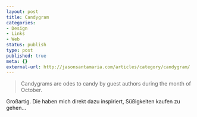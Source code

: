```yaml
---
layout: post
title: Candygram
categories:
- Design
- Links
- Web
status: publish
type: post
published: true
meta: {}
external-url: http://jasonsantamaria.com/articles/category/candygram/
---
```

<blockquote>Candygrams are odes to candy by guest authors during the month of October.</blockquote>

Großartig. Die haben mich direkt dazu inspiriert, Süßigkeiten kaufen zu gehen...
